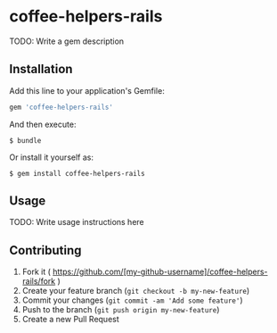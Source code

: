 # coffee-helpers-rails

TODO: Write a gem description

## Installation

Add this line to your application's Gemfile:

```ruby
gem 'coffee-helpers-rails'
```

And then execute:

    $ bundle

Or install it yourself as:

    $ gem install coffee-helpers-rails

## Usage

TODO: Write usage instructions here

## Contributing

1. Fork it ( https://github.com/[my-github-username]/coffee-helpers-rails/fork )
2. Create your feature branch (`git checkout -b my-new-feature`)
3. Commit your changes (`git commit -am 'Add some feature'`)
4. Push to the branch (`git push origin my-new-feature`)
5. Create a new Pull Request
